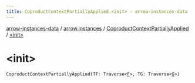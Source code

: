 ```yaml
---
title: CoproductContextPartiallyApplied.<init> - arrow-instances-data
---
```


[arrow-instances-data](../../index.html) / [arrow.instances](../index.html) / [CoproductContextPartiallyApplied](index.html) / [&lt;init&gt;](./-init-.html)

# &lt;init&gt;

`CoproductContextPartiallyApplied(TF: Traverse<`[`F`](index.html#F)`>, TG: Traverse<`[`G`](index.html#G)`>)`